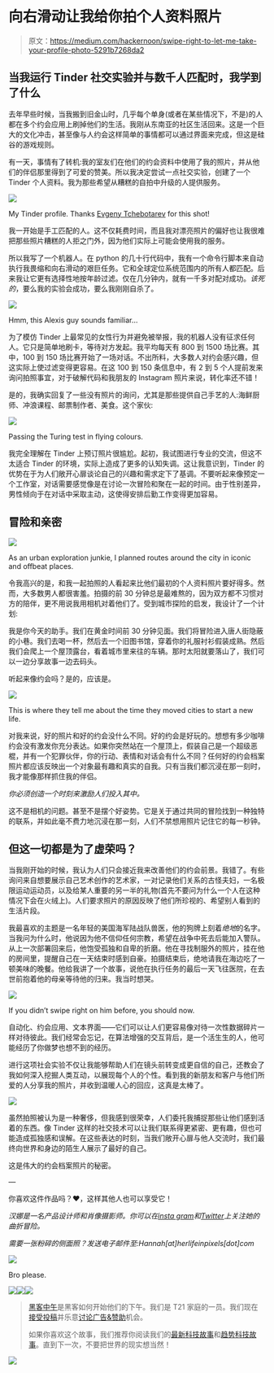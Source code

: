 # 向右滑动让我给你拍个人资料照片

> 原文：<https://medium.com/hackernoon/swipe-right-to-let-me-take-your-profile-photo-5291b7268da2>

## 当我运行 Tinder 社交实验并与数千人匹配时，我学到了什么

去年早些时候，当我搬到旧金山时，几乎每个单身(或者在某些情况下，不是)的人都在多个约会应用上刷掉他们的生活。我刚从东南亚的社区生活回来。这是一个巨大的文化冲击，甚至像与人约会这样简单的事情都可以通过界面来完成，但这是硅谷的游戏规则。

有一天，事情有了转机:我的室友们在他们的约会资料中使用了我的照片，并从他们的伴侣那里得到了可爱的赞美。所以我决定尝试一点社交实验，创建了一个 Tinder 个人资料。我为那些希望从糟糕的自拍中升级的人提供服务。

![](img/9fa5a94626abc8b910b07abe94b8f58a.png)

My Tinder profile. Thanks [Evgeny Tchebotarev](https://medium.com/u/52b6373b6edb?source=post_page-----5291b7268da2--------------------------------) for this shot!

我一开始是手工匹配的人。这不仅耗费时间，而且我对漂亮照片的偏好也让我很难把那些照片糟糕的人拒之门外，因为他们实际上可能会使用我的服务。

所以我写了一个机器人。在 python 的几十行代码中，我有一个命令行脚本来自动执行我畏缩和向右滑动的艰巨任务。它和全球定位系统范围内的所有人都匹配。后来我让它更有选择性地按年龄过滤。仅在几分钟内，就有一千多对配对成功。*该死的*，要么我的实验会成功，要么我刚刚自杀了。

![](img/8f573f63706b70f6d2e0d5a8ade274f5.png)

Hmm, this Alexis guy sounds familiar…

为了模仿 Tinder 上最常见的女性行为并避免被举报，我的机器人没有征求任何人。它只是简单地刷卡，等待对方发起。我平均每天有 800 到 1500 场比赛。其中，100 到 150 场比赛开始了一场对话。不出所料，大多数人对约会感兴趣，但这实际上使过滤变得更容易。在这 100 到 150 条信息中，有 2 到 5 个人提前发来询问拍照事宜，对于破解代码和我朋友的 Instagram 照片来说，转化率还不错！

是的，我确实回复了一些没有照片的询问，尤其是那些提供自己手艺的人:海鲜厨师、冲浪课程、邮票制作者、美食。这个家伙:

![](img/5a3a3cd128e307b4aaca4df83f30a094.png)

Passing the Turing test in flying colours.

我完全理解在 Tinder 上预订照片很尴尬。起初，我试图进行专业的交流，但这不太适合 Tinder 的环境，实际上造成了更多的认知失调。这让我意识到，Tinder 的优势在于为人们敞开心扉谈论自己的兴趣和需求定下了基调。不要听起来像预定一个工作室，对话需要感觉像是在讨论一次冒险和聚在一起的时间。由于性别差异，男性倾向于在对话中采取主动，这使得安排后勤工作变得更加容易。

## 冒险和亲密

![](img/87af8e40bfba26db8449f05b5f4a49fa.png)

As an urban exploration junkie, I planned routes around the city in iconic and offbeat places.

令我高兴的是，和我一起拍照的人看起来比他们最初的个人资料照片要好得多。然而，大多数男人都很害羞。拍摄的前 30 分钟总是最难熬的，因为双方都不习惯对方的陪伴，更不用说我用相机对着他们了。受到城市探险的启发，我设计了一个计划:

我是你今天的助手。我们在黄金时间前 30 分钟见面。我们将冒险进入唐人街隐蔽的小巷。我们去喝一杯，然后去一个旧图书馆，穿着你的礼服衬衫假装成熟。然后我们会爬上一个屋顶露台，看着城市里来往的车辆。那时太阳就要落山了，我们可以一边分享故事一边去码头。

听起来像约会吗？是的，应该是。

![](img/a052b5311befda113dd99af884d05a68.png)

This is where they tell me about the time they moved cities to start a new life.

对我来说，好的照片和好的约会没什么不同。好的约会是好玩的。想想有多少咖啡约会没有激发你充分表达。如果你突然站在一个屋顶上，假装自己是一个超级恶棍，并有一个犯罪伙伴，你的行动、表情和对话会有什么不同？任何好的约会档案照片都应该反映出一个对象最有趣和真实的自我。只有当我们都沉浸在那一刻时，我才能像那样抓住我的伴侣。

*你必须创造一个时刻来激励人们投入其中。*

这不是相机的问题。甚至不是摆个好姿势。它是关于通过共同的冒险找到一种独特的联系，并如此毫不费力地沉浸在那一刻，人们不禁想用照片记住它的每一秒钟。

## 但这一切都是为了虚荣吗？

当我刚开始的时候，我认为人们只会接近我来改善他们的约会前景。我错了。有些询问来自想要展示自己艺术创作的艺术家，一对记录他们关系的古怪夫妇，一名极限运动运动员，以及给某人重要的另一半的礼物(首先不要问为什么一个人在这种情况下会在火绒上)。人们要求照片的原因反映了他们所珍视的、希望别人看到的生活片段。

我最喜欢的主题是一名年轻的美国海军陆战队兽医，他的狗牌上刻着*绝地*的名字。当我问为什么时，他说因为他不信仰任何宗教，希望在战争中死去后能加入警队。从上一次部署回来后，他饱受孤独和自卑的折磨。他在寻找制服外的照片，挂在他的房间里，提醒自己在一天结束时感到自豪。拍摄结束后，绝地请我在海边吃了一顿美味的晚餐。他给我讲了一个故事，说他在执行任务的最后一天飞往医院，在去世前抱着他的母亲等待他的归来。我当时想哭。

![](img/dd821fb83d9df8691616792fa20d22b5.png)

If you didn’t swipe right on him before, you should now.

自动化、约会应用、文本界面——它们可以让人们更容易像对待一次性数据碎片一样对待彼此。我们经常会忘记，在算法增强的交互背后，是一个活生生的人，他可能经历了你做梦也想不到的经历。

进行这项社会实验不仅让我能够帮助人们在镜头前转变成更自信的自己，还教会了我如何深入挖掘人类互动，以展现每个人的个性。看到我的新朋友和客户与他们所爱的人分享我的照片，并收到温暖人心的回应，这真是太棒了。

![](img/f72de2a8fa37b72a26522b63fa6d1745.png)

虽然拍照被认为是一种奢侈，但我感到很荣幸，人们委托我捕捉那些让他们感到活着的东西。像 Tinder 这样的社交技术可以让我们联系得更紧密、更有趣，但也可能造成孤独感和误解。在这些表达的时刻，当我们敞开心扉与他人交流时，我们最终向世界和身边的陌生人展示了最好的自己。

这是伟大的约会档案照片的秘密。

—

你喜欢这件作品吗？❤，这样其他人也可以享受它！

*汉娜是一名产品设计师和肖像摄影师。你可以在*[*insta gram*](http://instagram.com/herlifeinpixels)*和*[*Twitter*](http://twitter.com/herlifeinpixels)*上关注她的曲折冒险。*

*需要一张粉碎的侧面照？发送电子邮件至:Hannah[at]herlifeinpixels[dot]com*

![](img/679d306544a4c56ae3888127cd1042ab.png)

Bro please.

[![](img/50ef4044ecd4e250b5d50f368b775d38.png)](http://bit.ly/HackernoonFB)[![](img/979d9a46439d5aebbdcdca574e21dc81.png)](https://goo.gl/k7XYbx)[![](img/2930ba6bd2c12218fdbbf7e02c8746ff.png)](https://goo.gl/4ofytp)

> [黑客中午](http://bit.ly/Hackernoon)是黑客如何开始他们的下午。我们是 T21 家庭的一员。我们现在[接受投稿](http://bit.ly/hackernoonsubmission)并乐意[讨论广告&赞助](mailto:partners@amipublications.com)机会。
> 
> 如果你喜欢这个故事，我们推荐你阅读我们的[最新科技故事](http://bit.ly/hackernoonlatestt)和[趋势科技故事](https://hackernoon.com/trending)。直到下一次，不要把世界的现实想当然！

![](img/be0ca55ba73a573dce11effb2ee80d56.png)
